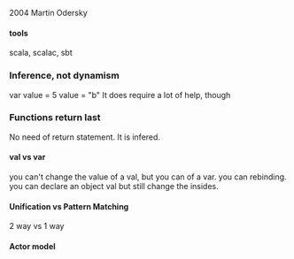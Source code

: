 2004 Martin Odersky

#### tools
scala, scalac, sbt

### Inference, not dynamism
var value = 5
value = "b"
It does require a lot of help, though

### Functions return last
No need of return statement. It is infered.

#### val vs var
you can't change the value of a val, but you can of a var.
you can rebinding.
you can declare an object val but still change the insides.

#### Unification vs Pattern Matching
2 way vs 1 way

#### Actor model

